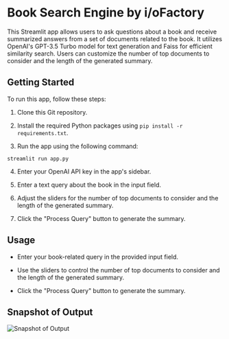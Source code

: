 # Book Search Engine by i/oFactory

This Streamlit app allows users to ask questions about a book and receive summarized answers from a set of documents related to the book. It utilizes OpenAI's GPT-3.5 Turbo model for text generation and Faiss for efficient similarity search. Users can customize the number of top documents to consider and the length of the generated summary.

## Getting Started

To run this app, follow these steps:

1. Clone this Git repository.

2. Install the required Python packages using `pip install -r requirements.txt`.

3. Run the app using the following command:

```streamlit run app.py```

4. Enter your OpenAI API key in the app's sidebar.

5. Enter a text query about the book in the input field.

6. Adjust the sliders for the number of top documents to consider and the length of the generated summary.

8. Click the "Process Query" button to generate the summary.

## Usage

- Enter your book-related query in the provided input field.

- Use the sliders to control the number of top documents to consider and the length of the generated summary.

- Click the "Process Query" button to generate the summary.

## Snapshot of Output

![Snapshot of Output](output.png)


